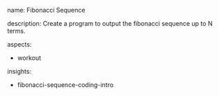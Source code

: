 name: Fibonacci Sequence

description: Create a program to output the fibonacci sequence up to N terms.

aspects:
  - workout

insights:
  - fibonacci-sequence-coding-intro